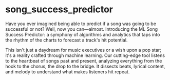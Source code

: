 # song_success_predictor
  Have you ever imagined being able to predict if a song was going to be successful or not? Well, now you can—almost. Introducing the ML Song Success Predictor: a symphony of algorithms and analytics that taps into the rhythm of the charts to forecast a track's hit potential.

  This isn't just a daydream for music executives or a wish upon a pop star; it's a reality crafted through machine learning. Our cutting-edge tool listens to the heartbeat of songs past and present, analyzing everything from the hook to the chorus, the drop to the bridge. It dissects beats, lyrical content, and melody to understand what makes listeners hit repeat.
